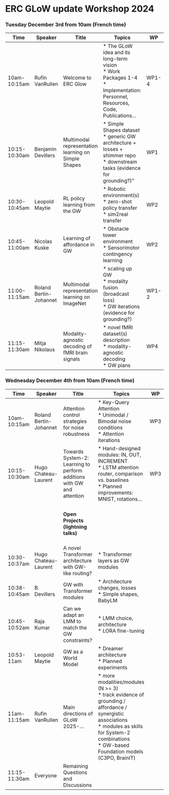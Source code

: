 # ERC GLoW update Workshop 2024

### Tuesday December 3rd from 10am (French time)

| Time | Speaker | Title | Topics | WP |
|----|-----|------------|-----------------|--|
10am-10:15am | Rufin VanRullen | Welcome to ERC Glow | * The GLoW idea and its long-term vision <br> * Work Packages 1-4 <br> * Implementation: Personnel, Resources, Code, Publications… | WP1-4 |
| 10:15-10:30am | Benjamin Devillers | Multimodal representation learning on Simple Shapes | * Simple Shapes dataset <br> * generic GW architecture + losses + shimmer repo <br> * downstream tasks (evidence for grounding?)" |	WP1 |
| 10:30-10:45am | Leopold Maytie | RL policy learning from the GW | * Robotic environment(s)<br> * zero-shot policy transfer <br> * sim2real transfer | WP2 |
| 10:45-11:00am | Nicolas Kuske | Learning of affordance in GW | * Obstacle tower environment <br> * Sensorimotor contingency learning |	WP2 |
| 11:00-11:15am | Roland Bertin-Johannet | Multimodal representation learning on ImageNet | * scaling up GW<br> * modality fusion (broadcast loss)<br>* GW iterations (evidence for grounding?) |	WP1-2 |
|11:15-11:30am |	Mitja Nikolaus | Modality-agnostic decoding of fMRI brain signals	| * novel fMRI dataset(s) description<br> * modality-agnostic decoding <br> * GW plans |	WP4 |


### Wednesday December 4th from 10am (French time)

| Time | Speaker | Title | Topics | WP |
|----|-----|------------|-----------------|--|
| 10am-10:15am | Roland Bertin-Johannet | Attention control strategies for noise robustness | * Key-Query Attention <br> * Unimodal / Bimodal noise conditions<br>* Attention iterations |	WP3 |
| 10:15-10:30am | Hugo Chateau-Laurent | Towards System-2: Learning to perform additions with GW and attention | * Hand-designed modules: IN, OUT, INCREMENT<br> * LSTM attention router, comparison vs. baselines<br>* Planned improvements: MNIST, rotations… | 	WP3 |
||| <h4> Open Projects (lightning talks) </h4> |||				
| 10:30-10:37am | Hugo Chateau-Laurent | A novel Transformer architecture with GW-like routing? |	* Transformer layers as GW modules ||
| 10:38-10:45am | B. Devillers | GW with Transformer modules | * Architecture changes, losses<br> * Simple shapes, BabyLM ||	
| 10:45-10:52am | Raja Kumar | Can we adapt an LMM to match the GW constraints? | * LMM choice, architecture<br> * LORA fine-tuning ||
| 10:53-11am | Leopold Maytie | GW as a World Model | * Dreamer architecture <br> * Planned experiments ||	
| 11am-11:15am | Rufin VanRullen | Main directions of GLoW 2025-…	| * more modalities/modules (N >= 3)<br>* track evidence of grounding / affordance / synergistic associations<br> * modules as skills for System-2 combinations<br> * GW-based Foundation models (C3PO, BrainIT) ||	
| 11:15-11:30am| Everyone | Remaining Questions and Discussions |||		
